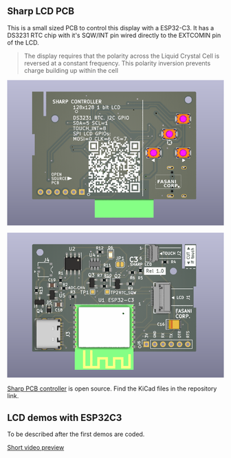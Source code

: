 ## Sharp LCD PCB

This is a small sized PCB to control this display with a ESP32-C3.
It has a DS3231 RTC chip with it's SQW/INT pin wired directly to the EXTCOMIN pin of the LCD.

> The display requires that the polarity across the Liquid Crystal Cell is reversed at a constant frequency. This polarity inversion prevents charge building up within the cell

![sharp PCB front](https://raw.githubusercontent.com/martinberlin/H-spi-adapters/master/1.54-sharp-lcd/schematic/sharp-lcd-front.png)

![sharp PCB back](https://raw.githubusercontent.com/martinberlin/H-spi-adapters/master/1.54-sharp-lcd/schematic/sharp-lcd-back.png)

[Sharp PCB controller](https://github.com/martinberlin/H-spi-adapters/tree/master/1.54-sharp-lcd) is open source. Find the KiCad files in the repository link.

## LCD demos with ESP32C3

To be described after the first demos are coded.

[Short video preview](https://twitter.com/martinfasani/status/1664759302995734530)